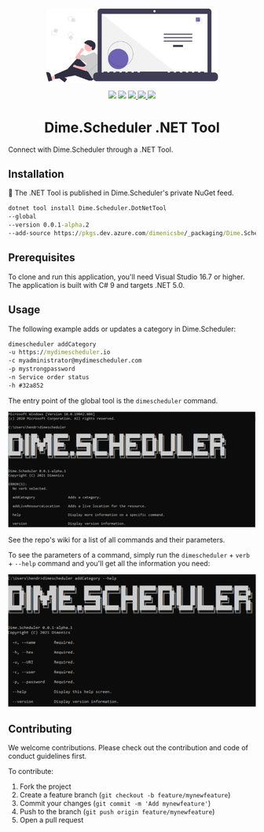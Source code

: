 <p align="center">
    <img src="assets/connect.svg?raw=true" width=350>
</p>

<p align="center">
<img src="https://img.shields.io/azure-devops/build/dimenicsbe/utilities/190?style=flat-square" />
<a href="https://codeclimate.com/github/dimenics/ds-dotnettool/maintainability"><img src="https://api.codeclimate.com/v1/badges/68140b51ba67c1fbf36e/maintainability" /></a> 
 <a href="https://github.com/dimenics/ds-dotnettool/discussions">
  <img src="https://img.shields.io/badge/chat-discussions-brightgreen?style=flat-square"> <img src="https://img.shields.io/badge/License-MIT-brightgreen.svg?style=flat-square"/> <img src="https://img.shields.io/badge/PRs-welcome-brightgreen.svg?style=flat-square" />
</a>
</p>
<h1 align="center">Dime.Scheduler .NET Tool</h1>

Connect with Dime.Scheduler through a .NET Tool.

## Installation

🚧 The .NET Tool is published in Dime.Scheduler's private NuGet feed.

```cmd
dotnet tool install Dime.Scheduler.DotNetTool 
--global 
--version 0.0.1-alpha.2
--add-source https://pkgs.dev.azure.com/dimenicsbe/_packaging/Dime.Scheduler/nuget/v3/index.json 
```

## Prerequisites

To clone and run this application, you'll need Visual Studio 16.7 or higher. The application is built with C# 9 and targets .NET 5.0.

## Usage

The following example adds or updates a category in Dime.Scheduler:

```cmd
dimescheduler addCategory
-u https://mydimescheduler.io
-c myadministrator@mydimescheduler.com
-p mystrongpassword
-n Service order status
-h #32a852
```

The entry point of the global tool is the `dimescheduler` command.

<img src="assets/cmd.png" />

See the repo's wiki for a list of all commands and their parameters.

To see the parameters of a command, simply run the `dimescheduler` + `verb` + `--help` command and you'll get all the information you need:

<img src="assets/cmd-command.png" />

## Contributing

We welcome contributions. Please check out the contribution and code of conduct guidelines first.

To contribute:

1. Fork the project
2. Create a feature branch (`git checkout -b feature/mynewfeature`)
3. Commit your changes (`git commit -m 'Add mynewfeature'`)
4. Push to the branch (`git push origin feature/mynewfeature`)
5. Open a pull request
